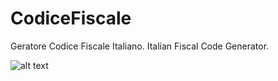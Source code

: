 # CodiceFiscale
Geratore Codice Fiscale Italiano. Italian Fiscal Code Generator.


![alt text](https://imgur.com/4XsyrSm)
